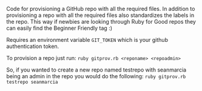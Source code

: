 Code for provisioning a GitHub repo with all the required files. In addition to provisioning a repo with all the required files also standardizes the labels in the repo. This way if newbies are looking through Ruby for Good repos they can easily find the Beginner Friendly tag :)

Requires an environment variable `GIT_TOKEN` which is your github authentication token.

To provision a repo just run:
`ruby gitprov.rb <reponame> <repoadmin>`

So, if you wanted to create a new repo named testrepo with seanmarcia being an admin in the repo you would do the following:
`ruby gitprov.rb testrepo seanmarcia`